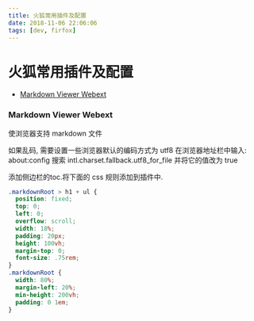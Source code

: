 ```yaml
---
title: 火狐常用插件及配置
date: 2018-11-06 22:06:06
tags: [dev, firfox]
---
```

# 火狐常用插件及配置

<!-- MarkdownTOC -->

- [Markdown Viewer Webext](#markdown-viewer-webext)

<!-- /MarkdownTOC -->
<a id="markdown-viewer-webext"></a>
### Markdown Viewer Webext
使浏览器支持 markdown 文件

如果乱码, 需要设置一些浏览器默认的编码方式为 utf8
在浏览器地址栏中输入: about:config
搜索 intl.charset.fallback.utf8_for_file 并将它的值改为 true

添加侧边栏的toc.将下面的 css 规则添加到插件中.
```css
.markdownRoot > h1 + ul {
  position: fixed;
  top: 0;
  left: 0;
  overflow: scroll;
  width: 18%;
  padding: 20px;
  height: 100vh;
  margin-top: 0;
  font-size: .75rem;
}
.markdownRoot {
  width: 80%;
  margin-left: 20%;
  min-height: 200vh;
  padding: 0 1em;
}
```
